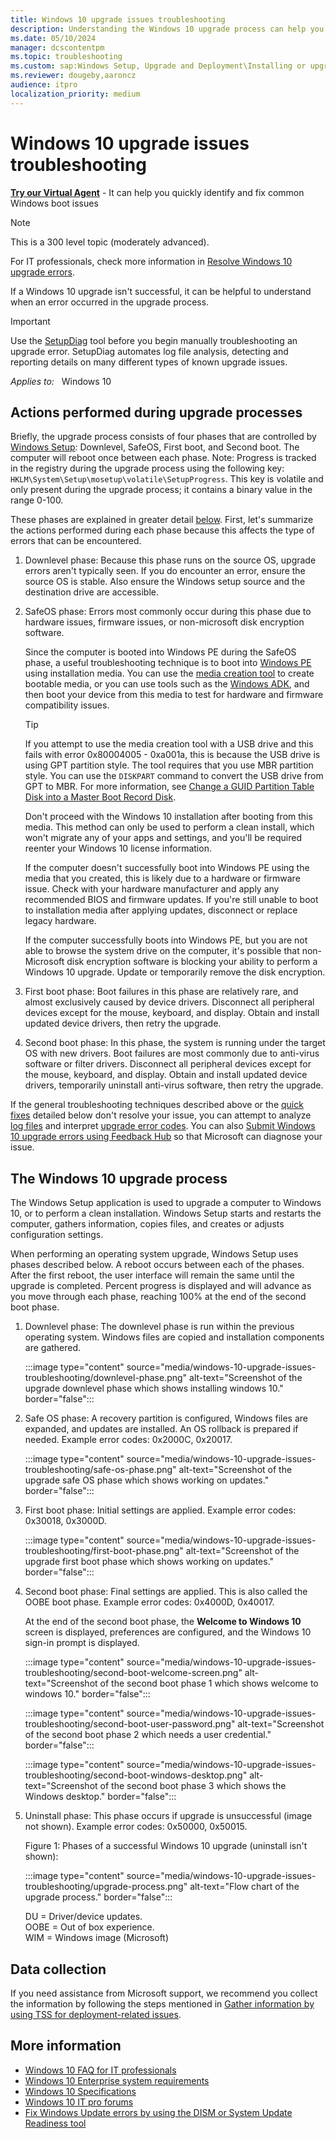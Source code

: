 ```yaml
---
title: Windows 10 upgrade issues troubleshooting
description: Understanding the Windows 10 upgrade process can help you troubleshoot errors when something goes wrong. Find out more with this guide.
ms.date: 05/10/2024
manager: dcscontentpm
ms.topic: troubleshooting
ms.custom: sap:Windows Setup, Upgrade and Deployment\Installing or upgrading Windows, csstroubleshoot
ms.reviewer: dougeby,aaroncz
audience: itpro
localization_priority: medium
---
```

# Windows 10 upgrade issues troubleshooting

<p class="alert is-flex is-primary"><span class="has-padding-left-medium has-padding-top-extra-small"><a class="button is-primary" href="https://vsa.services.microsoft.com/v1.0/?partnerId=7d74cf73-5217-4008-833f-87a1a278f2cb&flowId=DMC&initialQuery=31806293" target='_blank'><b>Try our Virtual Agent</b></a></span><span class="has-padding-small"> - It can help you quickly identify and fix common Windows boot issues</span>

> [!NOTE]
> This is a 300 level topic (moderately advanced).
>
> For IT professionals, check more information in [Resolve Windows 10 upgrade errors](/windows/deployment/upgrade/resolve-windows-10-upgrade-errors).

If a Windows 10 upgrade isn't successful, it can be helpful to understand when an error occurred in the upgrade process.

> [!IMPORTANT]
> Use the [SetupDiag](/windows/deployment/upgrade/setupdiag) tool before you begin manually troubleshooting an upgrade error. SetupDiag automates log file analysis, detecting and reporting details on many different types of known upgrade issues.

_Applies to:_ &nbsp; Windows 10

## Actions performed during upgrade processes

Briefly, the upgrade process consists of four phases that are controlled by [Windows Setup](/windows-hardware/manufacture/desktop/windows-setup-technical-reference): Downlevel, SafeOS, First boot, and Second boot. The computer will reboot once between each phase. Note: Progress is tracked in the registry during the upgrade process using the following key: `HKLM\System\Setup\mosetup\volatile\SetupProgress`. This key is volatile and only present during the upgrade process; it contains a binary value in the range 0-100.

These phases are explained in greater detail [below](#the-windows-10-upgrade-process). First, let's summarize the actions performed during each phase because this affects the type of errors that can be encountered.

1. Downlevel phase: Because this phase runs on the source OS, upgrade errors aren't typically seen. If you do encounter an error, ensure the source OS is stable. Also ensure the Windows setup source and the destination drive are accessible.

2. SafeOS phase: Errors most commonly occur during this phase due to hardware issues, firmware issues, or non-microsoft disk encryption software.

    Since the computer is booted into Windows PE during the SafeOS phase, a useful troubleshooting technique is to boot into [Windows PE](/windows-hardware/manufacture/desktop/winpe-intro) using installation media. You can use the [media creation tool](https://www.microsoft.com/software-download/windows10) to create bootable media, or you can use tools such as the [Windows ADK](https://developer.microsoft.com/windows/hardware/windows-assessment-deployment-kit), and then boot your device from this media to test for hardware and firmware compatibility issues.

    > [!TIP]
    > If you attempt to use the media creation tool with a USB drive and this fails with error 0x80004005 - 0xa001a, this is because the USB drive is using GPT partition style. The tool requires that you use MBR partition style. You can use the `DISKPART` command to convert the USB drive from GPT to MBR. For more information, see [Change a GUID Partition Table Disk into a Master Boot Record Disk](/previous-versions/windows/it-pro/windows-server-2008-R2-and-2008/cc725797(v=ws.11)).

    Don't proceed with the Windows 10 installation after booting from this media. This method can only be used to perform a clean install, which won't migrate any of your apps and settings, and you'll be required reenter your Windows 10 license information.

    If the computer doesn't successfully boot into Windows PE using the media that you created, this is likely due to a hardware or firmware issue. Check with your hardware manufacturer and apply any recommended BIOS and firmware updates. If you're still unable to boot to installation media after applying updates, disconnect or replace legacy hardware.

    If the computer successfully boots into Windows PE, but you are not able to browse the system drive on the computer, it's possible that non-Microsoft disk encryption software is blocking your ability to perform a Windows 10 upgrade. Update or temporarily remove the disk encryption.

3. First boot phase: Boot failures in this phase are relatively rare, and almost exclusively caused by device drivers.  Disconnect all peripheral devices except for the mouse, keyboard, and display. Obtain and install updated device drivers, then retry the upgrade.

4. Second boot phase: In this phase, the system is running under the target OS with new drivers. Boot failures are most commonly due to anti-virus software or filter drivers. Disconnect all peripheral devices except for the mouse, keyboard, and display. Obtain and install updated device drivers, temporarily uninstall anti-virus software, then retry the upgrade.

If the general troubleshooting techniques described above or the [quick fixes](windows-10-upgrade-quick-fixes.md) detailed below don't resolve your issue, you can attempt to analyze [log files](/windows/deployment/upgrade/log-files) and interpret [upgrade error codes](windows-10-upgrade-error-codes.md). You can also [Submit Windows 10 upgrade errors using Feedback Hub](/windows/deployment/upgrade/submit-errors) so that Microsoft can diagnose your issue.

## The Windows 10 upgrade process

The Windows Setup application is used to upgrade a computer to Windows 10, or to perform a clean installation. Windows Setup starts and restarts the computer, gathers information, copies files, and creates or adjusts configuration settings.

When performing an operating system upgrade, Windows Setup uses phases described below. A reboot occurs between each of the phases. After the first reboot, the user interface will remain the same until the upgrade is completed. Percent progress is displayed and will advance as you move through each phase, reaching 100% at the end of the second boot phase.

1. Downlevel phase: The downlevel phase is run within the previous operating system. Windows files are copied and installation components are gathered.

    :::image type="content" source="media/windows-10-upgrade-issues-troubleshooting/downlevel-phase.png" alt-text="Screenshot of the upgrade downlevel phase which shows installing windows 10." border="false":::

2. Safe OS phase: A recovery partition is configured, Windows files are expanded, and updates are installed. An OS rollback is prepared if needed. Example error codes: 0x2000C, 0x20017.

    :::image type="content" source="media/windows-10-upgrade-issues-troubleshooting/safe-os-phase.png" alt-text="Screenshot of the upgrade safe OS phase which shows working on updates." border="false":::

3. First boot phase: Initial settings are applied. Example error codes: 0x30018, 0x3000D.

    :::image type="content" source="media/windows-10-upgrade-issues-troubleshooting/first-boot-phase.png" alt-text="Screenshot of the upgrade first boot phase which shows working on updates." border="false":::

4. Second boot phase: Final settings are applied. This is also called the OOBE boot phase. Example error codes: 0x4000D, 0x40017.

    At the end of the second boot phase, the **Welcome to Windows 10** screen is displayed, preferences are configured, and the Windows 10 sign-in prompt is displayed.

    :::image type="content" source="media/windows-10-upgrade-issues-troubleshooting/second-boot-welcome-screen.png" alt-text="Screenshot of the second boot phase 1 which shows welcome to windows 10." border="false":::

    :::image type="content" source="media/windows-10-upgrade-issues-troubleshooting/second-boot-user-password.png" alt-text="Screenshot of the second boot phase 2 which needs a user credential." border="false":::

    :::image type="content" source="media/windows-10-upgrade-issues-troubleshooting/second-boot-windows-desktop.png" alt-text="Screenshot of the second boot phase 3 which shows the Windows desktop." border="false":::

5. Uninstall phase: This phase occurs if upgrade is unsuccessful (image not shown). Example error codes: 0x50000, 0x50015.

    Figure 1: Phases of a successful Windows 10 upgrade (uninstall isn't shown):

    :::image type="content" source="media/windows-10-upgrade-issues-troubleshooting/upgrade-process.png" alt-text="Flow chart of the upgrade process." border="false":::

    DU = Driver/device updates.  
    OOBE = Out of box experience.  
    WIM = Windows image (Microsoft)

## Data collection

If you need assistance from Microsoft support, we recommend you collect the information by following the steps mentioned in [Gather information by using TSS for deployment-related issues](../windows-troubleshooters/gather-information-using-tss-deployment.md).

## More information

- [Windows 10 FAQ for IT professionals](/windows/deployment/planning/windows-10-enterprise-faq-itpro)
- [Windows 10 Enterprise system requirements](https://technet.microsoft.com/windows/dn798752.aspx)
- [Windows 10 Specifications](https://www.microsoft.com/windows/windows-10-specifications)
- [Windows 10 IT pro forums](https://social.technet.microsoft.com/Forums/en-US/home?category=Windows10ITPro)
- [Fix Windows Update errors by using the DISM or System Update Readiness tool](../../windows-server/deployment/fix-windows-update-errors.md)
